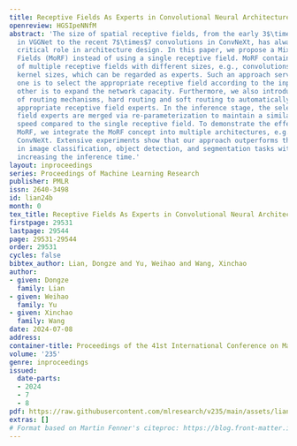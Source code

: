 ```yaml
---
title: Receptive Fields As Experts in Convolutional Neural Architectures
openreview: HGSIpeNNfM
abstract: 'The size of spatial receptive fields, from the early 3$\times$3 convolutions
  in VGGNet to the recent 7$\times$7 convolutions in ConvNeXt, has always played a
  critical role in architecture design. In this paper, we propose a Mixture of Receptive
  Fields (MoRF) instead of using a single receptive field. MoRF contains the combinations
  of multiple receptive fields with different sizes, e.g., convolutions with different
  kernel sizes, which can be regarded as experts. Such an approach serves two functions:
  one is to select the appropriate receptive field according to the input, and the
  other is to expand the network capacity. Furthermore, we also introduce two types
  of routing mechanisms, hard routing and soft routing to automatically select the
  appropriate receptive field experts. In the inference stage, the selected receptive
  field experts are merged via re-parameterization to maintain a similar inference
  speed compared to the single receptive field. To demonstrate the effectiveness of
  MoRF, we integrate the MoRF concept into multiple architectures, e.g., ResNet and
  ConvNeXt. Extensive experiments show that our approach outperforms the baselines
  in image classification, object detection, and segmentation tasks without significantly
  increasing the inference time.'
layout: inproceedings
series: Proceedings of Machine Learning Research
publisher: PMLR
issn: 2640-3498
id: lian24b
month: 0
tex_title: Receptive Fields As Experts in Convolutional Neural Architectures
firstpage: 29531
lastpage: 29544
page: 29531-29544
order: 29531
cycles: false
bibtex_author: Lian, Dongze and Yu, Weihao and Wang, Xinchao
author:
- given: Dongze
  family: Lian
- given: Weihao
  family: Yu
- given: Xinchao
  family: Wang
date: 2024-07-08
address:
container-title: Proceedings of the 41st International Conference on Machine Learning
volume: '235'
genre: inproceedings
issued:
  date-parts:
  - 2024
  - 7
  - 8
pdf: https://raw.githubusercontent.com/mlresearch/v235/main/assets/lian24b/lian24b.pdf
extras: []
# Format based on Martin Fenner's citeproc: https://blog.front-matter.io/posts/citeproc-yaml-for-bibliographies/
---
```

